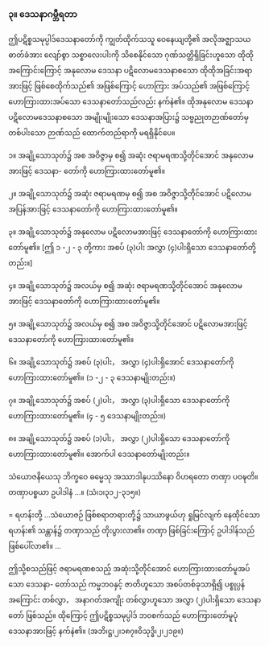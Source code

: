 ### ၃။ ဒေသနာဂမ္ဘီရတာ

ဤပဋိစ္စသမုပ္ပါဒ်ဒေသနာတော်ကို ကျွတ်ထိုက်သသူ ဝေနေယျတို့၏ အလိုအဇ္ဈာသယဓာတ်ခံအား
လျော်စွာ သစ္စာလေးပါးကို သိစေနိုင်သော ဂုဏ်သတ္တိရှိခြင်းဟူသော ထိုထိုအကြောင်းကြောင့် အနုလောမ ဒေသနာ
ပဋိလောမဒေသနာစသော ထိုထိုအခြင်းအရာအားဖြင့် ဖြစ်စေထိုက်သည်၏ အဖြစ်ကြောင့် ဟောကြား အပ်သည်၏
အဖြစ်ကြောင့် ဟောကြားထားအပ်သော ဒေသနာတော်သည်လည်း နက်နဲ၏။ ထိုအနုလောမ ဒေသနာ
ပဋိလောမဒေသနာစသော အမျိုးမျိုးသော ဒေသနာအပြား၌ သဗ္ဗညုတဉာဏ်တော်မှ တစ်ပါးသော ဉာဏ်သည်
ထောက်တည်ရာကို မရရှိနိုင်ပေ။

၁။ အချို့သောသုတ်၌ အစ အဝိဇ္ဇာမှ စ၍ အဆုံး ဇရာမရဏသို့တိုင်အောင် အနုလောမအားဖြင့် ဒေသနာ-
တော်ကို ဟောကြားထားတော်မူ၏။

၂။ အချို့သောသုတ်၌ အဆုံး ဇရာမရဏမှ စ၍ အစ အဝိဇ္ဇာသို့တိုင်အောင် ပဋိလောမအပြန်အားဖြင့်
ဒေသနာတော်ကို ဟောကြားထားတော်မူ၏။

၃။ အချို့သောသုတ်၌ အနုလောမ ပဋိလောမအားဖြင့် ဒေသနာတော်ကို ဟောကြားထားတော်မူ၏။
[ဤ ၁ -၂ - ၃ တို့ကား အစပ် (၃)ပါး အလွှာ (၄)ပါးရှိသော ဒေသနာတော်တို့တည်း။]

၄။ အချို့သောသုတ်၌ အလယ်မှ စ၍ အဆုံး ဇရာမရဏသို့တိုင်အောင် အနုလောမအားဖြင့် ဒေသနာတော်ကို
ဟောကြားထားတော်မူ၏။

၅။ အချို့သောသုတ်၌ အလယ်မှ စ၍ အစ အဝိဇ္ဇာသို့တိုင်အောင် ပဋိလောမအားဖြင့် ဒေသနာတော်ကို
ဟောကြားထားတော်မူ၏။

၆။ အချို့သောသုတ်၌ အစပ် (၃)ပါး， အလွှာ (၄)ပါးရှိအောင် ဒေသနာတော်ကို ဟောကြားထားတော်မူ၏။
(၁ -၂ - ၃ ဒေသနာမျိုးတည်း။)

၇။ အချို့သောသုတ်၌ အစပ် (၂)ပါး， အလွှာ (၃)ပါးရှိသော ဒေသနာတော်ကို ဟောကြားထားတော်မူ၏။
(၄ - ၅ ဒေသနာမျိုးတည်း။)

၈။ အချို့သောသုတ်၌ အစပ် (၁)ပါး， အလွှာ (၂)ပါးရှိသော ဒေသနာတော်ကို ဟောကြားထားတော်မူ၏။
အောက်ပါ ဒေသနာတော်မျိုးတည်း။

သံယောဇနိယေသု ဘိက္ခဝေ ဓမ္မေသု အဿာဒါနုပဿိနော ဝိဟရတော တဏှာ ပဝဍ္ဎတိ။ တဏှာပစ္စယာ
ဥပါဒါနံ ...။ (သံ၊၁၊၃၁၂-၃၁၅။)

= ရဟန်းတို့ ...သံယောဇဉ် ဖြစ်စရာတရားတို့၌ သာယာဖွယ်ဟု ရှုမြင်လျက် နေထိုင်သော ရဟန်း၏
သန္တာန်၌ တဏှာသည် တိုးပွားလာ၏။ တဏှာ ဖြစ်ခြင်းကြောင့် ဥပါဒါန်သည် ဖြစ်ပေါ်လာ၏။ ...

ဤသို့စသည်ဖြင့် ဇရာမရဏစသည့် အဆုံးသို့တိုင်အောင် ဟောကြားထားတော်မူအပ်သော ဒေသနာ-
တော်သည် ကမ္မဘ၀နှင့် ဇာတိဟူသော အစပ်တစ်ခုသာရှိ၍ ပစ္စုပ္ပန်အကြောင်း တစ်လွှာ， အနာဂတ်အကျိုး
တစ်လွှာဟူသော အလွှာ (၂)ပါးရှိသော ဒေသနာတော် ဖြစ်သည်။ ထိုကြောင့် ဤပဋိစ္စသမုပ္ပါဒ် ဘ၀စက်သည်
ဟောကြားတော်မူပုံ ဒေသနာအားဖြင့် နက်နဲ၏။ (အဘိ၊ဋ္ဌ၊၂၊၁၈၇။ဝိသုဒ္ဓိ၊၂၊၂၁၉။)
